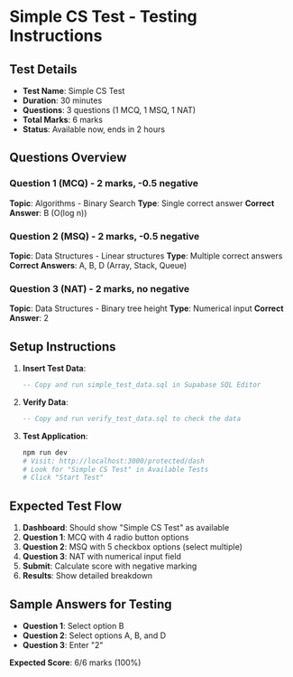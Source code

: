 # Simple CS Test - Testing Instructions

## Test Details
- **Test Name**: Simple CS Test
- **Duration**: 30 minutes
- **Questions**: 3 questions (1 MCQ, 1 MSQ, 1 NAT)
- **Total Marks**: 6 marks
- **Status**: Available now, ends in 2 hours

## Questions Overview

### Question 1 (MCQ) - 2 marks, -0.5 negative
**Topic**: Algorithms - Binary Search
**Type**: Single correct answer
**Correct Answer**: B (O(log n))

### Question 2 (MSQ) - 2 marks, -0.5 negative  
**Topic**: Data Structures - Linear structures
**Type**: Multiple correct answers
**Correct Answers**: A, B, D (Array, Stack, Queue)

### Question 3 (NAT) - 2 marks, no negative
**Topic**: Data Structures - Binary tree height
**Type**: Numerical input
**Correct Answer**: 2

## Setup Instructions

1. **Insert Test Data**:
   ```sql
   -- Copy and run simple_test_data.sql in Supabase SQL Editor
   ```

2. **Verify Data**:
   ```sql
   -- Copy and run verify_test_data.sql to check the data
   ```

3. **Test Application**:
   ```bash
   npm run dev
   # Visit: http://localhost:3000/protected/dash
   # Look for "Simple CS Test" in Available Tests
   # Click "Start Test"
   ```

## Expected Test Flow

1. **Dashboard**: Should show "Simple CS Test" as available
2. **Question 1**: MCQ with 4 radio button options
3. **Question 2**: MSQ with 5 checkbox options (select multiple)
4. **Question 3**: NAT with numerical input field
5. **Submit**: Calculate score with negative marking
6. **Results**: Show detailed breakdown

## Sample Answers for Testing

- **Question 1**: Select option B
- **Question 2**: Select options A, B, and D
- **Question 3**: Enter "2"

**Expected Score**: 6/6 marks (100%)
